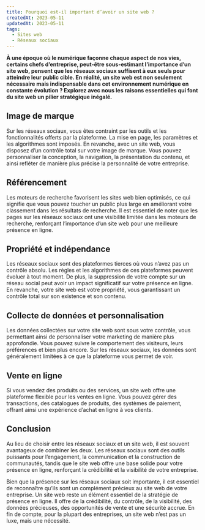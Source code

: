 ```yaml
---
title: Pourquoi est-il important d’avoir un site web ?
createdAt: 2023-05-11
updatedAt: 2023-05-11
tags:
  - Sites web
  - Réseaux sociaux
---
```


**À une époque où le numérique façonne chaque aspect de nos vies, certains chefs d’entreprise, peut-être sous-estimant l’importance d’un site web, pensent que les réseaux sociaux suffisent à eux seuls pour atteindre leur public cible. En réalité, un site web est non seulement nécessaire mais indispensable dans cet environnement numérique en constante évolution ? Explorez avec nous les raisons essentielles qui font du site web un pilier stratégique inégalé.**

## Image de marque

Sur les réseaux sociaux, vous êtes contraint par les outils et les fonctionnalités offerts par la plateforme. La mise en page, les paramètres et les algorithmes sont imposés. En revanche, avec un site web, vous disposez d’un contrôle total sur votre image de marque. Vous pouvez personnaliser la conception, la navigation, la présentation du contenu, et ainsi refléter de manière plus précise la personnalité de votre entreprise.

## Référencement

Les moteurs de recherche favorisent les sites web bien optimisés, ce qui signifie que vous pouvez toucher un public plus large en améliorant votre classement dans les résultats de recherche. Il est essentiel de noter que les pages sur les réseaux sociaux ont une visibilité limitée dans les moteurs de recherche, renforçant l’importance d’un site web pour une meilleure présence en ligne.

## Propriété et indépendance

Les réseaux sociaux sont des plateformes tierces où vous n’avez pas un contrôle absolu. Les règles et les algorithmes de ces plateformes peuvent évoluer à tout moment. De plus, la suppression de votre compte sur un réseau social peut avoir un impact significatif sur votre présence en ligne. En revanche, votre site web est votre propriété, vous garantissant un contrôle total sur son existence et son contenu.

## Collecte de données et personnalisation

Les données collectées sur votre site web sont sous votre contrôle, vous permettant ainsi de personnaliser votre marketing de manière plus approfondie. Vous pouvez suivre le comportement des visiteurs, leurs préférences et bien plus encore. Sur les réseaux sociaux, les données sont généralement limitées à ce que la plateforme vous permet de voir.

## Vente en ligne

Si vous vendez des produits ou des services, un site web offre une plateforme flexible pour les ventes en ligne. Vous pouvez gérer des transactions, des catalogues de produits, des systèmes de paiement, offrant ainsi une expérience d’achat en ligne à vos clients.


## Conclusion

Au lieu de choisir entre les réseaux sociaux et un site web, il est souvent avantageux de combiner les deux. Les réseaux sociaux sont des outils puissants pour l’engagement, la communication et la construction de communautés, tandis que le site web offre une base solide pour votre présence en ligne, renforçant la crédibilité et la visibilité de votre entreprise.

Bien que la présence sur les réseaux sociaux soit importante, il est essentiel de reconnaître qu’ils sont un complément précieux au site web de votre entreprise. Un site web reste un élément essentiel de la stratégie de présence en ligne. Il offre de la crédibilité, du contrôle, de la visibilité, des données précieuses, des opportunités de vente et une sécurité accrue. En fin de compte, pour la plupart des entreprises, un site web n’est pas un luxe, mais une nécessité.

